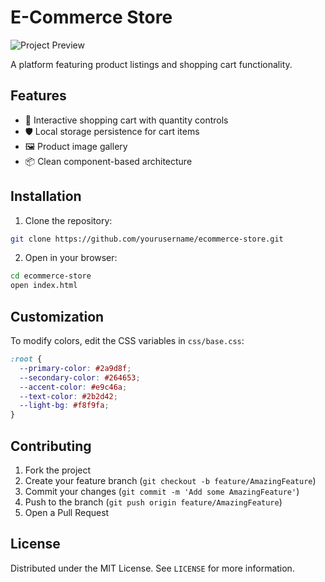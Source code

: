 # E-Commerce Store

![Project Preview](assets/images/preview.jpg)

A platform featuring product listings and shopping cart functionality.

## Features

- 🛒 Interactive shopping cart with quantity controls
- 🛡️ Local storage persistence for cart items
- 🖼️ Product image gallery
- 📦 Clean component-based architecture


## Installation

1. Clone the repository:
```bash
git clone https://github.com/yourusername/ecommerce-store.git
```

2. Open in your browser:
```bash
cd ecommerce-store
open index.html
```

## Customization

To modify colors, edit the CSS variables in `css/base.css`:
```css
:root {
  --primary-color: #2a9d8f;
  --secondary-color: #264653;
  --accent-color: #e9c46a;
  --text-color: #2b2d42;
  --light-bg: #f8f9fa;
}
```

## Contributing

1. Fork the project
2. Create your feature branch (`git checkout -b feature/AmazingFeature`)
3. Commit your changes (`git commit -m 'Add some AmazingFeature'`)
4. Push to the branch (`git push origin feature/AmazingFeature`)
5. Open a Pull Request

## License

Distributed under the MIT License. See `LICENSE` for more information.
